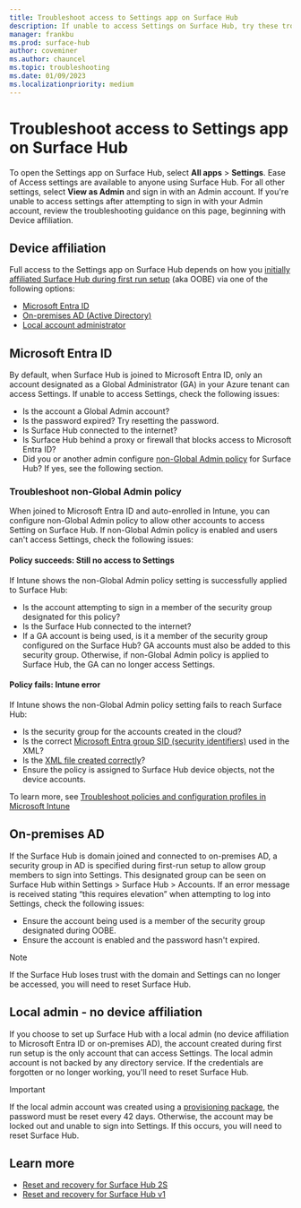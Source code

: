 ```yaml
---
title: Troubleshoot access to Settings app on Surface Hub
description: If unable to access Settings on Surface Hub, try these troubleshooting steps.
manager: frankbu
ms.prod: surface-hub
author: coveminer
ms.author: chauncel
ms.topic: troubleshooting
ms.date: 01/09/2023
ms.localizationpriority: medium
---
```

# Troubleshoot access to Settings app on Surface Hub

To open the Settings app on Surface Hub, select **All apps** > **Settings**. Ease of Access settings are available to anyone using Surface Hub. For all other settings, select **View as Admin** and sign in with an Admin account. If you're unable to access settings after attempting to sign in with your Admin account, review the troubleshooting guidance on this page, beginning with Device affiliation. 

## Device affiliation

Full access to the Settings app on Surface Hub depends on how you [initially affiliated Surface Hub during first run setup](/surface-hub/prepare-your-environment-for-surface-hub#device-affiliation) (aka OOBE) via one of the following options:

- [Microsoft Entra ID](#azure-active-directory-aad)
- [On-premises AD (Active Directory)](#on-premises-ad)
- [Local account administrator](#local-admin---no-device-affiliation)

<a name='azure-active-directory-aad'></a>

## Microsoft Entra ID

By default, when Surface Hub is joined to Microsoft Entra ID, only an account designated as a Global Administrator (GA) in your Azure tenant can access Settings. If unable to access Settings, check the following issues:

- Is the account a Global Admin account?
- Is the password expired? Try resetting the password.
- Is Surface Hub connected to the internet?
- Is Surface Hub behind a proxy or firewall that blocks access to Microsoft Entra ID?
- Did you or another admin configure [non-Global Admin policy](surface-hub-2s-nonglobal-admin.md) for Surface Hub? If yes, see the following section.

### Troubleshoot non-Global Admin policy

When joined to Microsoft Entra ID and auto-enrolled in Intune, you can configure non-Global Admin policy to allow other accounts to access Setting on Surface Hub. If non-Global Admin policy is enabled and users can't access Settings, check the following issues:

#### Policy succeeds: Still no access to Settings

If Intune shows the non-Global Admin policy setting is successfully applied to Surface Hub:

- Is the account attempting to sign in a member of the security group designated for this policy?
- Is the Surface Hub connected to the internet?
- If a GA account is being used, is it a member of the security group configured on the Surface Hub? GA accounts must also be added to this security group. Otherwise, if non-Global Admin policy is applied to Surface Hub, the GA can no longer access Settings.

#### Policy fails: Intune error

If Intune shows the non-Global Admin policy setting fails to reach Surface Hub:

- Is the security group for the accounts created in the cloud?
- Is the correct [Microsoft Entra group SID (security identifiers)](/surface-hub/surface-hub-2s-nonglobal-admin#obtain-azure-ad-group-sid-using-powershell) used in the XML?
- Is the [XML file created correctly](/surface-hub/surface-hub-2s-nonglobal-admin#create-xml-file-containing-azure-ad-group-sid)?
- Ensure the policy is assigned to Surface Hub device objects, not the device accounts. 

To learn more, see [Troubleshoot policies and configuration profiles in Microsoft Intune](/troubleshoot/mem/intune/device-configuration/troubleshoot-policies-in-microsoft-intune)

## On-premises AD

If the Surface Hub is domain joined and connected to on-premises AD, a security group in AD is specified during first-run setup to allow group members to sign into Settings. This designated group can be seen on Surface Hub within Settings > Surface Hub > Accounts. If an error message is received stating “this requires elevation” when attempting to log into Settings, check the following issues:

- Ensure the account being used is a member of the security group designated during OOBE.
- Ensure the account is enabled and the password hasn't expired.
 
> [!NOTE]
> If the Surface Hub loses trust with the domain and Settings can no longer be accessed, you will need to reset Surface Hub.

## Local admin - no device affiliation

If you choose to set up Surface Hub with a local admin (no device affiliation to Microsoft Entra ID or on-premises AD), the account created during first run setup is the only account that can access Settings. The local admin account is not backed by any directory service. If the credentials are forgotten or no longer working, you'll need to reset Surface Hub.

> [!IMPORTANT]
> If the local admin account was created using a [provisioning package](provisioning-packages-for-surface-hub.md), the password must be reset every 42 days. Otherwise, the account may be locked out and unable to sign into Settings. If this occurs, you will need to reset Surface Hub.

## Learn more

- [Reset and recovery for Surface Hub 2S](surface-hub-recover-reset.md)
- [Reset and recovery for Surface Hub v1](device-reset-surface-hub.md)
